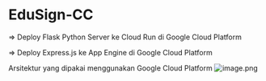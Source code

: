 # EduSign-CC
=> Deploy Flask Python Server ke Cloud Run di Google Cloud Platform

=> Deploy Express.js ke App Engine di Google Cloud Platform

Arsitektur yang dipakai menggunakan Google Cloud Platform
![image.png](https://ibb.co/SJRt78t)
